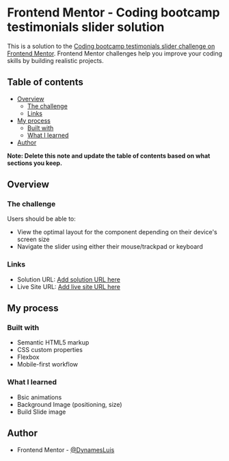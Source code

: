 # Frontend Mentor - Coding bootcamp testimonials slider solution

This is a solution to the [Coding bootcamp testimonials slider challenge on Frontend Mentor](https://www.frontendmentor.io/challenges/coding-bootcamp-testimonials-slider-4FNyLA8JL). Frontend Mentor challenges help you improve your coding skills by building realistic projects. 

## Table of contents

- [Overview](#overview)
  - [The challenge](#the-challenge)
  - [Links](#links)
- [My process](#my-process)
  - [Built with](#built-with)
  - [What I learned](#what-i-learned)
- [Author](#author)

**Note: Delete this note and update the table of contents based on what sections you keep.**

## Overview

### The challenge

Users should be able to:

- View the optimal layout for the component depending on their device's screen size
- Navigate the slider using either their mouse/trackpad or keyboard

### Links

- Solution URL: [Add solution URL here](https://github.com/DynamesLuis/Coding-bootcamp-testimonials-slider-FM)
- Live Site URL: [Add live site URL here](https://dynamesluis.github.io/coding-bootcamp-testimonials-slider-FM/)

## My process

### Built with

- Semantic HTML5 markup
- CSS custom properties
- Flexbox
- Mobile-first workflow

### What I learned

- Bsic animations
- Background Image (positioning, size)
- Build Slide image

## Author

- Frontend Mentor - [@DynamesLuis](https://www.frontendmentor.io/profile/DynamesLuis)

